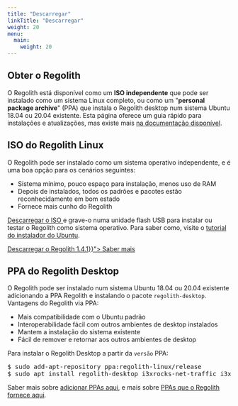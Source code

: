 ```yaml
---
title: "Descarregar"
linkTitle: "Descarregar"
weight: 20
menu:
  main:
    weight: 20
---
```

<section class="row td-box td-box--1 position-relative td-box--gradient td-box--height-auto">
	<div class="container text-center td-arrow-down">
		<span class="h4 mb-0">
<h1><i class="fas fa-cloud-download-alt ml-2 "></i> Obter o Regolith</h1>

<p>O Regolith está disponível como um <b>ISO independente</b> que pode ser instalado como um sistema Linux completo, ou como um "<b>personal package archive</b>" (PPA) que instala o Regolith desktop num sistema Ubuntu 18.04 ou 20.04 existente.  Esta página oferece um guia rápido para instalações e atualizações, mas existe mais <a href="../docs/getting-started/install">na documentação disponível</a>.</p>
</span>
	</div>
</section>


<div class="container">
  <div class="row">
    <div class="col-sm p-5">
				<h2><i class="fas fa-compact-disc"></i> ISO do Regolith Linux</h2>
				<p>
					O Regolith pode ser instalado como um sistema operativo independente, e é uma boa opção para os cenários seguintes:
					<ul>
						<li>Sistema mínimo, pouco espaço para instalação, menos uso de RAM</li>
						<li>Depois de instalados, todos os padrões e pacotes estão reconhecidamente em bom estado</li>
						<li>Fornece mais cunho do Regolith</li>
					</ul>
				<a href="https://github.com/regolith-linux/regolith-desktop/releases/tag/R1.4.1">Descarregar o ISO </a> e grave-o numa unidade flash USB para instalar ou testar o Regolith como sistema operativo.  Para saber como, visite o <a class="text-warning"  href="https://tutorials.ubuntu.com/tutorial/tutorial-install-ubuntu-desktop">tutorial do instalador do Ubuntu</a>.</p>
				<div class="d-flex justify-content-center"><a class="btn btn-lg btn-secondary mr-3 mb-4" href="https://github.com/regolith-linux/regolith-desktop/releases/tag/R1.4.1">
      Descarregar o Regolith 1.4.1<i class="fas fa-cloud-download-alt ml-2 "></i></a><a class="btn btn-lg btn-primary mr-3 mb-4" href="{{< relref "/docs" >}}">
      Saber mais <i class="fas fa-book-reader ml-2"></i></a></div>				
			</th>
    </div>
    <div class="col-sm p-5">
			<h2><i class="fas fa-download"></i> PPA do Regolith Desktop</h2>
			<p>
					O Regolith pode ser instalado num sistema Ubuntu 18.04 ou 20.04 existente adicionando a PPA Regolith e instalando o pacote <code>regolith-desktop</code>.  Vantagens do Regolith via PPA:
					<ul>
						<li>Mais compatibilidade com o Ubuntu padrão</li>
						<li>Interoperabilidade fácil com outros ambientes de desktop instalados</li>
						<li>Mantem a instalação do sistema existente</li>
						<li>Fácil de remover e retornar aos outros ambientes de desktop</li>
					</ul>
					Para instalar o Regolith Desktop a partir da <code>versão</code> PPA:
					<pre class="border rounded p-2">
$ sudo add-apt-repository ppa:regolith-linux/release
$ sudo apt install regolith-desktop i3xrocks-net-traffic i3xrocks-cpu-usage i3xrocks-time</pre>
					Saber mais sobre <a href="https://help.ubuntu.com/community/Repositories/CommandLine#Adding_Launchpad_PPA_Repositories">adicionar PPAs aqui</a>, e mais sobre <a href="../docs/getting-started/install/#ppa-sources">PPAs que o Regolith fornece aqui</a>.
				</p>
    </div>
  </div>
</div>
